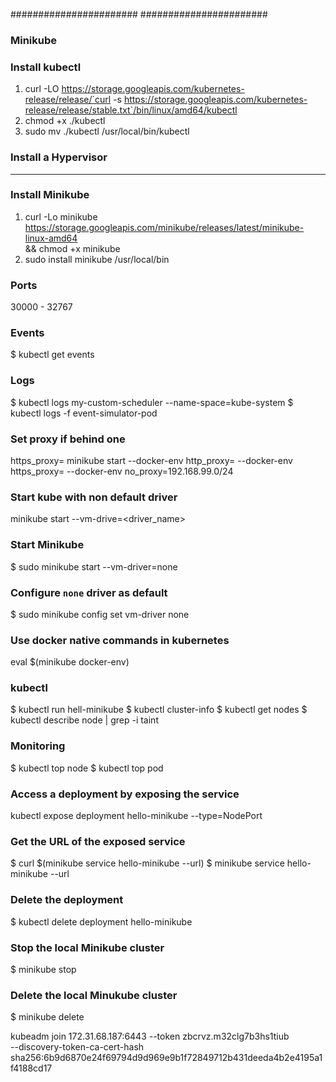 #######################
#######################
### Minikube

### Install kubectl

1. curl -LO https://storage.googleapis.com/kubernetes-release/release/`curl -s https://storage.googleapis.com/kubernetes-release/release/stable.txt`/bin/linux/amd64/kubectl
2. chmod +x ./kubectl
3. sudo mv ./kubectl /usr/local/bin/kubectl

### Install a Hypervisor

---

### Install Minikube

1. curl -Lo minikube https://storage.googleapis.com/minikube/releases/latest/minikube-linux-amd64 \
  && chmod +x minikube
2. sudo install minikube /usr/local/bin

### Ports

30000 - 32767

### Events

$ kubectl get events

### Logs

$ kubectl logs my-custom-scheduler --name-space=kube-system
$ kubectl logs -f event-simulator-pod


### Set proxy if behind one

https_proxy=<my proxy> minikube start --docker-env http_proxy=<my proxy> --docker-env https_proxy=<my proxy> --docker-env no_proxy=192.168.99.0/24

### Start kube with non default driver

minikube start --vm-drive=<driver_name>

### Start Minikube

$ sudo minikube start --vm-driver=none

### Configure `none` driver as default 

$ sudo minikube config set vm-driver none

### Use docker native commands in kubernetes

eval $(minikube docker-env)

### kubectl

$ kubectl run hell-minikube
$ kubectl cluster-info 
$ kubectl get nodes
$ kubectl describe node <node> | grep -i taint

### Monitoring

$ kubectl top node 
$ kubectl top pod

### Access a deployment by exposing the service

kubectl expose deployment hello-minikube --type=NodePort

### Get the URL of the exposed service

$ curl $(minikube service hello-minikube --url)
$ minikube service hello-minikube --url

### Delete the deployment 

$ kubectl delete deployment hello-minikube

### Stop the local Minikube cluster

$ minikube stop

### Delete the local Minukube cluster

$ minikube delete

kubeadm join 172.31.68.187:6443 --token zbcrvz.m32clg7b3hs1tiub \
    --discovery-token-ca-cert-hash sha256:6b9d6870e24f69794d9d969e9b1f72849712b431deeda4b2e4195a1f4188cd17

